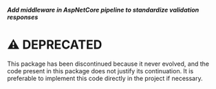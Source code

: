 ***Add middleware in AspNetCore pipeline to standardize validation responses***

# :warning: DEPRECATED

This package has been discontinued because it never evolved, and the code present in this package does not justify its continuation. It is preferable to implement this code directly in the project if necessary.
